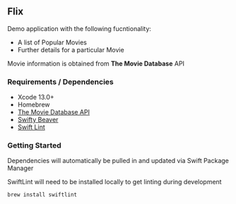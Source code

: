 ## Flix ##

Demo application with the following fucntionality:

* A list of Popular Movies
* Further details for a particular Movie

Movie information is obtained from **The Movie Database** API

### Requirements / Dependencies ###

* Xcode 13.0+ 
* Homebrew
* [The Movie Database API](https://developers.themoviedb.org/3/getting-started/introduction)
* [Swifty Beaver](https://github.com/SwiftyBeaver/SwiftyBeaver)
* [Swift Lint](https://github.com/realm/SwiftLint)

### Getting Started ###

Dependencies will automatically be pulled in and updated via Swift Package Manager

SwiftLint will need to be installed locally to get linting during development

```brew install swiftlint```


